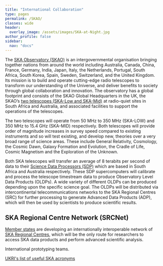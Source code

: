 ```yaml
---
title: "International Collaboration"
type: pages
permalink: /SKAO/
classes: wide
header:
  overlay_image: /assets/images/SKA-at-Night.jpg
author_profile: false
sidebar: 
  nav: "docs"
---
```

The [SKA Observatory (SKAO)](https://www.skao.int/) is an intergovernmental organisation bringing together nations from around the world including Australia, Canada, China, France, Germany, India, Japan, Italy, the Netherlands, Portugal, South Africa, South Korea, Spain, Sweden, Switzerland, and the United Kingdom. Its mission is to build and operate cutting-edge radio telescopes to transform our understanding of the Universe, and deliver benefits to society through global collaboration and innovation. The observatory has a global footprint and consists of the SKAO Global Headquarters in the UK, the SKAO’s [two telescopes (SKA-Low and SKA-Mid)](https://www.skao.int/en/explore/telescopes) at radio-quiet sites in South Africa and Australia, and associated facilities to support the operations of the telescopes.

The two telescopes will operate from 50 MHz to 350 MHz (SKA-LOW) and 350 MHz to 15.4 GHz (SKA-MID) respectively. Both telescopes will provide order of magnitude increases in survey speed compared to existing instruments and so will test existing, and develop new, theories over a very broad range of science areas. These include General Relativity, Cosmology, the Cosmic Dawn, Galaxy Formation and Evolution, the Cradle of Life, Cosmic Magnetism and the Exploration of the Unknown.  

Both SKA telescopes will transfer an average of 8 terabits per second of data to their [Science Data Processors (SDP)](https://www.skao.int/en/explore/big-data) which are based in South Africa and Australia respectively. These SDP supercomputers will calibrate and process the telescope timestream data to produce Observatory Level Data Products (OLDPs). A wide variety of different OLDPs can be produced depending upon the specific science goal. The OLDPs will be distributed via intercontinental telecommunications networks to the SKA Regional Centres (SRC) for further processing to generate Advanced Data Products (ADP), which will then be used by scientists to produce scientific results.

## SKA Regional Centre Network (SRCNet) ## 
[Member states](https://www.skao.int/en/partners/skao-members) are developing an internationally interoperable network of [SKA Regional Centres](https://www.skao.int/en/explore/big-data/362/ska-regional-centres), which will be the only route for researchers to access SKA data products and perform advanced scientific analysis.

International prototyping teams. 

[UKRI's list of useful SKA acronyms](https://www.ukri.org/publications/useful-ska-acronyms/)

